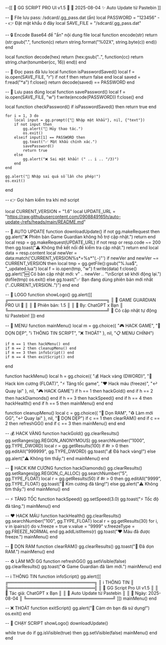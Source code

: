 --[[
  🔰 GG SCRIPT PRO UI v1.5 🔰
  📅 2025-08-04
  ✨ Auto Update từ Pastebin
]]

-- 📁 File lưu pass: /sdcard/.gg_pass.dat (ẩn)
local PASSWORD = "123456"  -- 👉 Đặt mật khẩu ở đây
local SAVE_FILE = "/sdcard/.gg_pass.dat"

-- 🔒 Encode Base64 để "ẩn" nội dung file
local function encode(str)
    return (str:gsub(".", function(c)
        return string.format("%02X", string.byte(c))
    end))
end

local function decode(hex)
    return (hex:gsub("..", function(cc)
        return string.char(tonumber(cc, 16))
    end))
end

-- 🧠 Đọc pass đã lưu
local function isPasswordSaved()
    local f = io.open(SAVE_FILE, "r")
    if not f then return false end
    local saved = f:read("*a")
    f:close()
    return decode(saved) == PASSWORD
end

-- 💾 Lưu pass đúng
local function savePassword()
    local f = io.open(SAVE_FILE, "w")
    f:write(encode(PASSWORD))
    f:close()
end

local function checkPassword()
    if isPasswordSaved() then return true end

    for i = 1, 3 do
        local input = gg.prompt({"🔐 Nhập mật khẩu"}, nil, {"text"})
        if not input then
            gg.alert("🚫 Hủy thao tác.")
            os.exit()
        elseif input[1] == PASSWORD then
            gg.toast("✅ Mật khẩu chính xác.")
            savePassword()
            return true
        else
            gg.alert("❌ Sai mật khẩu! (" .. i .. "/3)")
        end
    end

    gg.alert("🚫 Nhập sai quá số lần cho phép!")
    os.exit()
end

-- 👉 Gọi hàm kiểm tra khi mở script


local CURRENT_VERSION = "1.6"
local UPDATE_URL = "https://raw.githubusercontent.com/0908849165h/auto-update-/refs/heads/main/README.md"

-- 🔁 AUTO UPDATE
function downloadUpdate()
    if not gg.makeRequest then
        gg.alert("❌ Phiên bản Game Guardian không hỗ trợ cập nhật.")
        return
    end
    local resp = gg.makeRequest(UPDATE_URL)
    if not resp or resp.code ~= 200 then
        gg.toast("⚠️ Không thể kết nối để kiểm tra cập nhật.")
        return
    end
    local data = resp.content
    local newVer = data:match('CURRENT_VERSION%s*=%s*"(.-)"')
    if newVer and newVer ~= CURRENT_VERSION then
        local tmp = gg.getFile():gsub("%.lua$", "_updated.lua")
        local f = io.open(tmp, "w")
        f:write(data)
        f:close()
        gg.alert("🆕 Có bản cập nhật mới: v" .. newVer .. "\nScript sẽ khởi động lại.")
        dofile(tmp)
        os.exit()
    else
        gg.toast("✅ Bạn đang dùng phiên bản mới nhất ("..CURRENT_VERSION..")")
    end
end

-- 🎨 LOGO
function showLogo()
    gg.alert([[
╔════════════════════════════════╗
║   🔰 GAME GUARDIAN PRO UI 🔰   ║
║   📆 Phiên bản: 1.5            ║
║   👤 By: ChatGPT x Bạn         ║
╚════════════════════════════════╝
📢 Có cập nhật tự động từ Pastebin!
    ]])
end

-- 📜 MENU
function mainMenu()
    local m = gg.choice({
        "🎮 HACK GAME",
        "🧹 DỌN DẸP",
        "ℹ️ THÔNG TIN SCRIPT",
        "❌ THOÁT"
    }, nil, "📋 MENU CHÍNH")

    if m == 1 then hackMenu() end
    if m == 2 then cleanupMenu() end
    if m == 3 then infoScript() end
    if m == 4 then exitScript() end
end

function hackMenu()
    local h = gg.choice({
        "💰 Hack vàng (DWORD)",
        "💎 Hack kim cương (FLOAT)",
        "⚡ Tăng tốc game",
        "❤️ Hack máu (freeze)",
        "↩️ Quay lại"
    }, nil, "🎮 HACK GAME")
    if h == 1 then hackGold() end
    if h == 2 then hackDiamonds() end
    if h == 3 then hackSpeed() end
    if h == 4 then hackHealth() end
    if h == 5 then mainMenu() end
end

function cleanupMenu()
    local c = gg.choice({
        "🧹 Dọn RAM",
        "♻️ Làm mới GG",
        "↩️ Quay lại"
    }, nil, "🧹 DỌN DẸP")
    if c == 1 then clearRAM() end
    if c == 2 then refreshGG() end
    if c == 3 then mainMenu() end
end

-- 💰 HACK VÀNG
function hackGold()
    gg.clearResults()
    gg.setRanges(gg.REGION_ANONYMOUS)
    gg.searchNumber("1000", gg.TYPE_DWORD)
    local r = gg.getResults(100)
    if #r > 0 then
        gg.editAll("999999", gg.TYPE_DWORD)
        gg.toast("💰 Đã hack vàng!")
    else
        gg.alert("⚠️ Không tìm thấy.")
    end
    mainMenu()
end

-- 💎 HACK KIM CƯƠNG
function hackDiamonds()
    gg.clearResults()
    gg.setRanges(gg.REGION_C_ALLOC)
    gg.searchNumber("5", gg.TYPE_FLOAT)
    local r = gg.getResults(50)
    if #r > 0 then
        gg.editAll("9999", gg.TYPE_FLOAT)
        gg.toast("💎 Kim cương đã tăng!")
    else
        gg.alert("⚠️ Không tìm thấy.")
    end
    mainMenu()
end

-- ⚡ TĂNG TỐC
function hackSpeed()
    gg.setSpeed(3.0)
    gg.toast("⚡ Tốc độ đã tăng.")
    mainMenu()
end

-- ❤️ HACK MÁU
function hackHealth()
    gg.clearResults()
    gg.searchNumber("100", gg.TYPE_FLOAT)
    local r = gg.getResults(30)
    for i, v in ipairs(r) do
        v.freeze = true
        v.value = "9999"
        v.freezeType = gg.FREEZE_NORMAL
    end
    gg.addListItems(r)
    gg.toast("❤️ Máu đã được freeze.")
    mainMenu()
end

-- 🧹 DỌN RAM
function clearRAM()
    gg.clearResults()
    gg.toast("🧹 Đã dọn RAM.")
    mainMenu()
end

-- ♻️ LÀM MỚI GG
function refreshGG()
    gg.setVisible(false)
    gg.clearResults()
    gg.toast("♻️ Game Guardian đã làm mới.")
    mainMenu()
end

-- ℹ️ THÔNG TIN
function infoScript()
    gg.alert([[
╔════════════════════════════╗
║        ℹ️ THÔNG TIN        ║
╠════════════════════════════╣
║ 🔰 GG Script Pro UI v1.5   ║
║ 👤 Tác giả: ChatGPT x Bạn  ║
║ 🔄 Auto Update từ Pastebin ║
║ 📅 Ngày: 2025-08-04        ║
╚════════════════════════════╝
    ]])
    mainMenu()
end

-- ❌ THOÁT
function exitScript()
    gg.alert("👋 Cảm ơn bạn đã sử dụng!")
    os.exit()
end

-- 🚀 CHẠY SCRIPT
showLogo()
downloadUpdate()

while true do
    if gg.isVisible(true) then
        gg.setVisible(false)
        mainMenu()
    end
end
